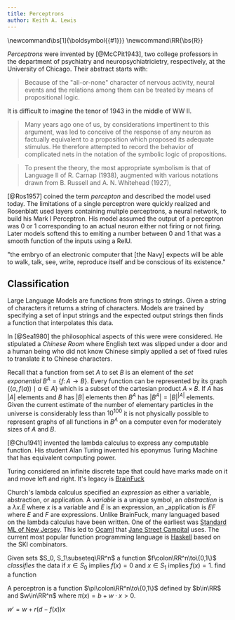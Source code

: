 ```yaml
---
title: Perceptrons
author: Keith A. Lewis
---
```

\newcommand\bs[1]{\boldsymbol{{#1}}}
\newcommand\RR{\bs{R}}

_Perceptrons_ were invented by [@McCPit1943], two college professors
in the department of psychiatry and neuropsychiatricietry, respectively,
at the University of Chicago. Their abstract starts with:

> Because of the "all-or-none" character of nervous activity, neural 
events and the relations among them can be treated by means of propositional logic. 

It is difficult to imagine the tenor of 1943 in the middle of WW II.

> Many years ago one of us, by considerations impertinent to this 
argument, was led to conceive of the response of any neuron as factually equivalent to
a proposition which proposed its adequate stimulus. He therefore attempted to record the behavior of complicated 
nets in the notation of the symbolic logic of propositions.

> To present the theory, the most appropriate symbolism is that of
Language II of R. Carnap (1938), augmented with various notations
drawn from B. Russell and A. N. Whitehead (1927),

[@Ros1957] coined the term _percepton_ and described the model used today.
The limitations of a single perceptron were quickly realized and Rosenblatt
used layers containing multple perceptrons, a neural network, to
build his Mark I Perceptron. His model assumed the output of a
perceptron was 0 or 1 corresponding to an actual neuron either
not firing or not firing. Later models softend this to 
emiting a number between 0 and 1 that was a smooth function
of the inputs using a RelU.



"the embryo of an electronic computer that [the Navy] expects will be
able to walk, talk, see, write, reproduce itself and be conscious of
its existence."

## Classification

Large Language Models are functions from strings to strings.
Given a string of characters it returns a string of characters.
Models are trained by specifying a set of input strings and
the expected output strings then finds a function that
interpolates this data.

In [@Sea1980] the philosophical aspects of this were were considered.
He stipulated a _Chinese Room_ where
English text was slipped under a door and a human being
who did not know Chinese simply applied a set of fixed rules to translate it to Chinese characters.

Recall that a function from set $A$ to set $B$ is an element of the
_set exponential_ $B^A = \{f\colon A\to B\}$.
Every function can be represented by its graph $\{(a, f(a))\mid a\in A\}$
which is a subset of the cartesian product $A\times B$. If $A$ has $|A|$
elements and $B$ has $|B|$ elements then $B^A$ has $|B^A| = |B|^|A|$ elements.
Given the current estimate of the number of elementary particles
in the universe is considerably less than $10^{100}$ it is not physically possible
to represent graphs of all functions in $B^A$ on a computer
even for moderately sizes of $A$ and $B$.

[@Chu1941] invented the lambda calculus to express any computable function.
His student Alan Turing invented his eponymus Turing Machine that has
equivalent computing power.

Turing considered an infinite discrete tape that could have marks made on it
and move left and right. It's legacy is [BrainFuck](https://en.wikipedia.org/wiki/Brainfuck)

Church's lambda calculus specified an _expression_ as either a variable, abstraction, or application.
A _variable_ is a unique symbol, an _abstraction_ is a $\lambda x. E$ where $x$ is a variable and
$E$ is an expression,
an _application is $EF$ where $E$ and $F$ are expressions.
Unlike BrainFuck, many languaged based on the lambda calculus have been written.
One of the earliest was [Standard ML of New Jersey](https://www.smlnj.org/).
This led to [Ocaml](https://ocaml.org/) that [Jane Street Campital](https://www.janestreet.com/)
uses.
The current most popular function programming language is [Haskell](https://www.haskell.org/)
based on the SKI combinators.

Given sets $S_0, S_1\subseteq\RR^n$ a function $f\colon\RR^n\to\{0,1\}$
_classifies_ the data if $x\in S_0$ implies $f(x) = 0$ and $x\in S_1$ implies $f(x) = 1$.
find a function

A perceptron is a function $\pi\colon\RR^n\to\{0,1\}$ defined by $b\in\RR$ and $w\in\RR^n$
where $\pi(x) = b + w\cdot x > 0$.

$w' = w + r(d - f(x))x$
